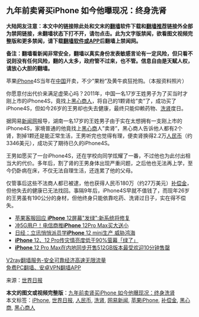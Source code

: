  <h2>九年前卖肾买iPhone 如今他曝现况：终身洗肾</h2> <p class="notice"><b>大陆网友注意：本文中的链接除此处和文末的<a href="https://github.com/bannedbook/fanqiang" >翻墙</a>软件下载和<a href="https://github.com/killgcd/justmysocks/blob/master/README.md">翻墙推荐</a>链接外全部为禁网链接，未翻墙状态下打不开，请勿点击。此为文字版禁闻，欲看图文视频完整版和更多禁闻，请下载<a href="https://github.com/bannedbook/fanqiang">翻墙软件或APP</a>后翻墙上禁闻网。</p><p>备注：翻墙看新闻非常安全，翻墙以真实身份发表敏感言论有一定风险，但只看不说则没有任何风险，翻的人太多，政府管不过来，也不管。信息自由是天赋人权，请放心大胆的翻墙。</b></p>  <div class="entry"> <p id="conimg"></p> <p>苹果<a href="https://www.bannedbook.org/bnews/tag/iphone/" class="st_tag internal_tag" rel="tag" title="标签 iPhone 下的日志">iPhone</a>4S当年在<span class='wp_keywordlink_affiliate'><a href="https://www.bannedbook.org/" title="中国" target="_blank">中国</a></span>开卖，不少&#8221;果粉&#8221;及黄牛疯狂抢购。（本报资料照片）</p> <p>你愿意付出代价来满足虚荣心吗？2011年，中国一名17岁王姓男子为了买当时才刚上市的iPhone4S，竟找上<a href="https://www.bannedbook.org/bnews/tag/%E9%BB%91%E5%BF%83%E5%95%86%E4%BA%BA/" class="st_tag internal_tag" rel="tag" title="标签 黑心商人 下的日志">黑心商人</a>，将自己的1颗肾给&#8221;卖&#8221;了，成功买了iPhone4S，但如今26岁的王男却也失去健康，最终只能仰赖药物、<a href="https://www.bannedbook.org/bnews/tag/%E6%B4%97%E8%82%BE/" class="st_tag internal_tag" rel="tag" title="标签 洗肾 下的日志">洗肾</a>度日。</p> <p>据网易<span class='wp_keywordlink_affiliate'><a href="https://www.bannedbook.org/" title="新闻网">新闻网</a></span>报导，湖南一名17岁的王姓男子由于实在太想拥有一支刚上市的iPhone4S，家境普通的他竟找上<a href="https://www.bannedbook.org/bnews/tag/%E9%BB%91%E5%BF%83%E5%95%86/" class="st_tag internal_tag" rel="tag" title="标签 黑心商 下的日志">黑心商</a>人&#8221;卖肾&#8221;，黑心商人告诉他人都有2个肾，割掉1颗还是能正常生活，王男听完也觉得有理，便卖肾换得2.2万<a href="https://www.bannedbook.org/bnews/tag/%e4%ba%ba%e6%b0%91%e5%b8%81/" class="st_tag internal_tag" rel="tag" title="标签 人民币 下的日志">人民币</a>（约3346美元），成功买了期待已久的iPhone4S。</p>  <p>王男如愿买了一台iPhone4S，还在学校向同学炫耀了一番，不过他也为此付出相当大的代价。多年后，割了肾的王男身体出现严重问题，之后他也无法再上学，至今仍卧病在床，不仅无法自理生活，还连累了他的父母。</p> <p>仅管事后这些不法商人都已被逮，他也获得人民币180万（约27万美元）<a href="https://www.bannedbook.org/bnews/tag/%E8%A1%A5%E5%81%BF%E9%87%91/" class="st_tag internal_tag" rel="tag" title="标签 补偿金 下的日志">补偿金</a>，但他失去的健康已无法找回。事隔9年后，iPhone4S早就不值钱了，而现年26岁的王男虽有190公分的身材，但他终身只能依靠吃药、洗肾过日子，实在得不偿失。</p> <ul class='op-related-articles' title='相关阅读'> <li><a href='https://www.bannedbook.org/bnews/cnnews/20201118/1432681.html' target='_blank'>苹果客服回应 <b>iPhone</b> 12屏幕"发绿":新系统将修复</a></li> <li><a href='https://www.bannedbook.org/bnews/taiwannews/20201113/1430446.html' target='_blank'>冲5G用户！电信商推<b>iPhone</b> 12Pro Max买大送小</a></li> <li><a href='https://www.bannedbook.org/bnews/taiwannews/20201111/1429497.html' target='_blank'>日经：立讯悄悄派员学<b>iPhone</b> 12 mini生产 威胁鸿海</a></li> <li><a href='https://www.bannedbook.org/bnews/baitai/20201110/1428950.html' target='_blank'><b>iPhone</b> 12、12 Pro传灾情亮度低于90%萤幕「绿了」</a></li> <li><a href='https://www.bannedbook.org/bnews/baitai/20201107/1427479.html' target='_blank'><b>iPhone</b> 12 Pro Max在内地同步开售512GB版本最受欢迎10分钟售罄</a></li> </ul> <p class="texttj"> <a href="https://www.bannedbook.org/forum23/topic22702.html" target="_blank">V2ray翻墙服务-安全可靠经济高速无限流量</a><br/> <a href="https://github.com/bannedbook/fanqiang/wiki/%E7%A6%81%E9%97%BB%E7%BD%91%E5%AE%89%E5%8D%93%E7%BF%BB%E5%A2%99%E6%96%B0%E9%97%BBAPP" target="_blank">免费PC翻墙、安卓VPN翻墙APP</a></p><p> 来源：<a href="https://www.bannedbook.org/bnews/tag/%e4%b8%96%e7%95%8c%e6%97%a5%e6%8a%a5/" class="st_tag internal_tag" rel="tag" title="标签 世界日报 下的日志">世界日报</a> </p><a name='sharetosocial'></a>       <div><b>本文的图文或视频完整版</b>：<a href='https://www.bannedbook.org/bnews/cnnews/20201120/1434193.html'>九年前卖肾买iPhone 如今他曝现况：终身洗肾</a></div>  </div><!--END ENTRY--> <div class="postfooter"> <div>本文标签：<a href="https://www.bannedbook.org/bnews/tag/iphone/" rel="tag">iPhone</a>, <a href="https://www.bannedbook.org/bnews/tag/%e4%b8%96%e7%95%8c%e6%97%a5%e6%8a%a5/" rel="tag">世界日报</a>, <a href="https://www.bannedbook.org/bnews/tag/%e4%ba%ba%e6%b0%91%e5%b8%81/" rel="tag">人民币</a>, <a href="https://www.bannedbook.org/bnews/tag/%E6%B4%97%E8%82%BE/" rel="tag">洗肾</a>, <a href="https://www.bannedbook.org/bnews/tag/%e7%bd%91%e6%98%93%e6%96%b0%e9%97%bb/" rel="tag">网易新闻</a>, <a href="https://www.bannedbook.org/bnews/tag/%E8%8B%B9%E6%9E%9CiPhone/" rel="tag">苹果iPhone</a>, <a href="https://www.bannedbook.org/bnews/tag/%E8%A1%A5%E5%81%BF%E9%87%91/" rel="tag">补偿金</a>, <a href="https://www.bannedbook.org/bnews/tag/%E9%BB%91%E5%BF%83%E5%95%86/" rel="tag">黑心商</a>, <a href="https://www.bannedbook.org/bnews/tag/%E9%BB%91%E5%BF%83%E5%95%86%E4%BA%BA/" rel="tag">黑心商人</a></div>  </div><!--END POSTFOOTER--> 
